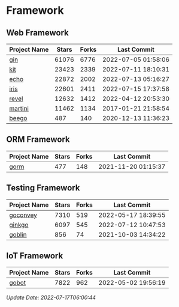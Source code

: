 # Framework

## Web Framework
| Project Name | Stars | Forks | Last Commit |
| ------------ | ----- | ----- | ----------- |
| [gin](https://github.com/gin-gonic/gin) | 61076 | 6776 | 2022-07-05 01:58:06 |
| [kit](https://github.com/go-kit/kit) | 23423 | 2339 | 2022-07-11 18:10:31 |
| [echo](https://github.com/labstack/echo) | 22872 | 2002 | 2022-07-13 05:16:27 |
| [iris](https://github.com/kataras/iris) | 22601 | 2411 | 2022-07-15 17:37:58 |
| [revel](https://github.com/revel/revel) | 12632 | 1412 | 2022-04-12 20:53:30 |
| [martini](https://github.com/go-martini/martini) | 11462 | 1134 | 2017-01-21 21:58:54 |
| [beego](https://github.com/astaxie/beego) | 487 | 140 | 2020-12-13 11:36:23 |

## ORM Framework
| Project Name | Stars | Forks | Last Commit |
| ------------ | ----- | ----- | ----------- |
| [gorm](https://github.com/jinzhu/gorm) | 477 | 148 | 2021-11-20 01:15:37 |

## Testing Framework
| Project Name | Stars | Forks | Last Commit |
| ------------ | ----- | ----- | ----------- |
| [goconvey](https://github.com/smartystreets/goconvey) | 7310 | 519 | 2022-05-17 18:39:55 |
| [ginkgo](https://github.com/onsi/ginkgo) | 6097 | 545 | 2022-07-12 10:47:53 |
| [goblin](https://github.com/franela/goblin) | 856 | 74 | 2021-10-03 14:34:22 |

## IoT Framework
| Project Name | Stars | Forks | Last Commit |
| ------------ | ----- | ----- | ----------- |
| [gobot](https://github.com/hybridgroup/gobot) | 7822 | 962 | 2022-05-02 19:56:19 |

*Update Date: 2022-07-17T06:00:44*